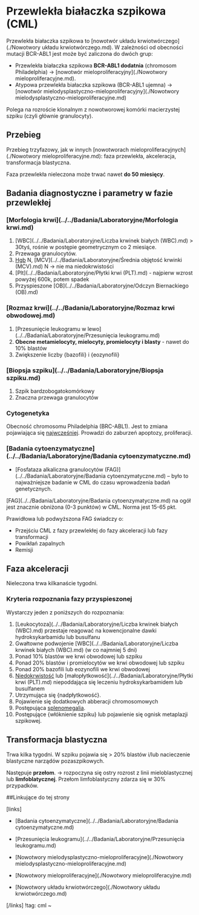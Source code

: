 # Przewlekła białaczka szpikowa (CML)

Przewlekła białaczka szpikowa to [nowotwór układu krwiotwórczego](./Nowotwory układu krwiotwórczego.md). W zależności od obecności mutacji BCR-ABL1 jest może być zaliczona do dwóch grup:

- Przewlekła białaczka szpikowa **BCR-ABL1 dodatnia** (chromosom Philadelphia) → [nowotwór mieloproliferacyjny](./Nowotwory mieloproliferacyjne.md).
- Atypowa przewlekła białaczka szpikowa (BCR-ABL1 ujemna) → [nowotwór mielodysplastyczno-mieloproliferacyjny](./Nowotwory mielodysplastyczno-mieloproliferacyjne.md)




Polega na rozroście klonalnym z nowotworowej komórki macierzystej szpiku (czyli głównie granulocyty).



## Przebieg

Przebieg trzyfazowy, jak w innych [nowotworach mieloproliferacyjnych](./Nowotwory mieloproliferacyjne.md): faza przewlekła, akceleracja, transformacja blastyczna.

Faza przewlekła nieleczona może trwać nawet **do 50 miesięcy**.



## Badania diagnostyczne i parametry w fazie przewlekłej

### [Morfologia krwi](../../Badania/Laboratoryjne/Morfologia krwi.md)

1. [WBC](../../Badania/Laboratoryjne/Liczba krwinek białych (WBC).md) > 30tyś, rośnie w postępie geometrycznym co 2 miesiące.
2. Przewaga granulocytów.
3. [Hgb](../../Badania/Laboratoryjne/Hemoglobina.md) N, [MCV](../../Badania/Laboratoryjne/Średnia objętość krwinki (MCV).md) N → nie ma niedokrwistości
4. [Plt](../../Badania/Laboratoryjne/Płytki krwi (PLT).md) - najpierw wzrost powyżej 600k, potem spadek
5. Przyspieszone [OB](../../Badania/Laboratoryjne/Odczyn Biernackiego (OB).md)




### [Rozmaz krwi](../../Badania/Laboratoryjne/Rozmaz krwi obwodowej.md)

1. [Przesunięcie leukogramu w lewo](../../Badania/Laboratoryjne/Przesunięcia leukogramu.md)
2. **Obecne metamielocyty, mielocyty, promielocyty i blasty** - nawet do 10% blastów
3. Zwiększenie liczby {bazofili} i {eozynofili}




### [Biopsja szpiku](../../Badania/Laboratoryjne/Biopsja szpiku.md)

1. Szpik bardzobogatokomórkowy
2. Znaczna przewaga granulocytów




### Cytogenetyka

Obecność chromosomu Philadelphia (BRC-ABL1). Jest to zmiana pojawiająca się <u>najwcześniej</u>. Prowadzi do zaburzeń apoptozy, proliferacji.



### [Badania cytoenzymatyczne](../../Badania/Laboratoryjne/Badania cytoenzymatyczne.md)

- [Fosfataza alkaliczna granulocytów (FAG)](../../Badania/Laboratoryjne/Badania cytoenzymatyczne.md) – było to najważniejsze badanie w CML do czasu wprowadzenia badań genetycznych.

[FAG](../../Badania/Laboratoryjne/Badania cytoenzymatyczne.md) na ogół jest znacznie obniżona (0-3 punktów) w CML. Norma jest 15-65 pkt.

Prawidłowa lub podwyższona FAG świadczy o:

- Przejściu CML z fazy przewlekłej do fazy akceleracji lub fazy transformacji
- Powikłań zapalnych
- Remisji



## Faza akceleracji

Nieleczona trwa kilkanaście tygodni.



### Kryteria rozpoznania fazy przyspieszonej

Wystarczy jeden z poniższych do rozpoznania:

1. [Leukocytoza](../../Badania/Laboratoryjne/Liczba krwinek białych (WBC).md) przestaje reagować na kowencjonalne dawki hydroksykarbamidu lub busulfanu
2. Gwałtowne podwojenie [WBC](../../Badania/Laboratoryjne/Liczba krwinek białych (WBC).md) (w co najmniej 5 dni)
3. Ponad 10% blastów we krwi obwodowej lub szpiku
4. Ponad 20% blastów i promielocytów we krwi obwodowej lub szpiku
5. Ponad 20% bazofili lub eozynofili we krwi obwodowej
6. [Niedokrwistość](./Niedokrwistości.md) lub [małopłytkowość](../../Badania/Laboratoryjne/Płytki krwi (PLT).md) niepoddająca się leczeniu  hydroksykarbamidem lub busulfanem
7. Utrzymująca się {nadpłytkowość}.
8. Pojawienie się dodatkowych abberacji chromosomowych
9. Postępująca [splenomegalia](./Splenomegalia.md).
10. Postępujące {włóknienie szpiku} lub pojawienie się ognisk metaplazji szpikowej.



## Transformacja blastyczna

Trwa kilka tygodni. W szpiku pojawia się > 20% blastów i/lub nacieczenie blastyczne narządów pozaszpikowych.

Następuje **przełom**. → rozpoczyna się ostry rozrost z linii mieloblastycznej lub **limfoblatycznej**. Przełom limfoblastyczny zdarza się w 30% przypadków.








##Linkujące do tej strony

[links]

- [Badania cytoenzymatyczne](../../Badania/Laboratoryjne/Badania cytoenzymatyczne.md)

- [Przesunięcia leukogramu](../../Badania/Laboratoryjne/Przesunięcia leukogramu.md)

- [Nowotwory mielodysplastyczno-mieloproliferacyjne](./Nowotwory mielodysplastyczno-mieloproliferacyjne.md)

- [Nowotwory mieloproliferacyjne](./Nowotwory mieloproliferacyjne.md)

- [Nowotwory układu krwiotwórczego](./Nowotwory układu krwiotwórczego.md)


[/links]
!tag: cml
~


